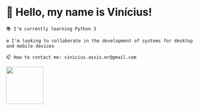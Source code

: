 # 👋 Hello, my name is Vinícius!

    📚 I'm currently learning Python 3
    
    ⚙ I'm looking to collaborate in the development of systems for desktop and mobile devices
    
    📫 How to contact me: vinicius.assis.mr@gmail.com
    
<img src="https://cdn.jsdelivr.net/gh/devicons/devicon/icons/python/python-original-wordmark.svg" heigt=100px width=100px />
          
